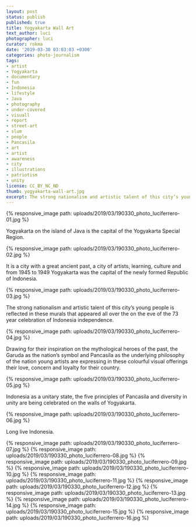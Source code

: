 ```yaml
---
layout: post
status: publish
published: true
title: Yogyakarta Wall Art
text_author: luci
photographer: luci
curator: rokma
date: '2019-03-30 03:03:03 +0300'
categories: photo-journalism
tags:
- artist
- Yogyakarta
- documentary
- fun
- Indonesia
- lifestyle
- Java
- photography
- under-covered
- visuall
- report
- street-art
- slum
- people
- Pancasila
- art
- artist
- awareness
- city
- illustrations
- patriotism
- unity
license: CC_BY_NC_ND
thumb: yogyakarta-wall-art.jpg
excerpt: The strong nationalism and artistic talent of this city’s young people is reflected in these murals that appeared all over the on the eve of the 73 year celebration of Indonesia independence.
---
```


{% responsive_image path: uploads/2019/03/190330_photo_luciferrero-01.jpg %}


Yogyakarta on the island of Java is the capital of the Yogyakarta Special Region.

{% responsive_image path: uploads/2019/03/190330_photo_luciferrero-02.jpg %}


It is a city with a great ancient past, a city of artists, learning, culture and from 1945 to 1949 Yogyakarta was the capital of the newly formed Republic of Indonesia.


{% responsive_image path: uploads/2019/03/190330_photo_luciferrero-03.jpg %}

The strong nationalism and artistic talent of this city’s young people is reflected in these murals that appeared all over the on the eve of the 73 year celebration of Indonesia independence.

{% responsive_image path: uploads/2019/03/190330_photo_luciferrero-04.jpg %}

Drawing for their inspiration on the mythological heroes of the past, the Garuda as the nation’s symbol and Pancasila as the underlying philosophy of the nation young artists are expressing in these colourful visual offerings their love, concern and loyalty for their country.

{% responsive_image path: uploads/2019/03/190330_photo_luciferrero-05.jpg %}


Indonesia as a unitary state, the five principles of Pancasila and diversity in unity are being celebrated on the walls of Yogyakarta.

{% responsive_image path: uploads/2019/03/190330_photo_luciferrero-06.jpg %}

Long live Indonesia.


{% responsive_image path: uploads/2019/03/190330_photo_luciferrero-07.jpg %}
{% responsive_image path: uploads/2019/03/190330_photo_luciferrero-08.jpg %}
{% responsive_image path: uploads/2019/03/190330_photo_luciferrero-09.jpg %}
{% responsive_image path: uploads/2019/03/190330_photo_luciferrero-10.jpg %}
{% responsive_image path: uploads/2019/03/190330_photo_luciferrero-11.jpg %}
{% responsive_image path: uploads/2019/03/190330_photo_luciferrero-12.jpg %}
{% responsive_image path: uploads/2019/03/190330_photo_luciferrero-13.jpg %}
{% responsive_image path: uploads/2019/03/190330_photo_luciferrero-14.jpg %}
{% responsive_image path: uploads/2019/03/190330_photo_luciferrero-15.jpg %}
{% responsive_image path: uploads/2019/03/190330_photo_luciferrero-16.jpg %}

